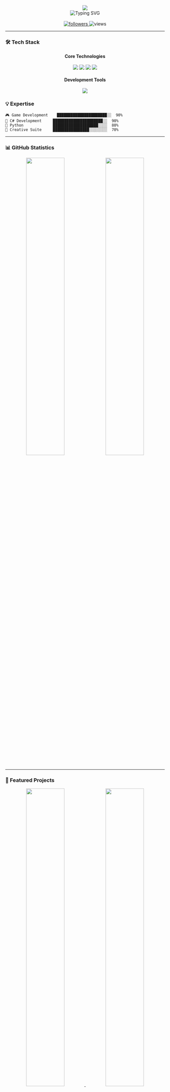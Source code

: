 <div align="center">
  <!-- 메인 배너 - 심플하고 깔끔하게 -->
  <img src="https://capsule-render.vercel.app/api?type=waving&color=0:A960FF,100:FF69B4&height=200&section=header&text=Creative%20Developer&fontSize=70&animation=fadeIn&fontAlignY=40&fontColor=ffffff"/>
</div>

<!-- 간단한 소개 -->
<div align="center">
  <img src="https://readme-typing-svg.herokuapp.com?font=Montserrat&size=30&pause=1000&color=A960FF&center=true&vCenter=true&width=500&lines=Game+Developer+%7C+Tech+Enthusiast;Building+Digital+Experiences" alt="Typing SVG" />
</div>

<br>

<!-- 프로필 뱃지 - 한 줄로 깔끔하게 -->
<div align="center">
  <a href="https://github.com/your-username?tab=followers">
    <img src="https://img.shields.io/github/followers/your-username?style=for-the-badge&logo=github&labelColor=black&color=A960FF" alt="followers"/>
  </a>
  <img src="https://komarev.com/ghpvc/?username=your-username&label=Views&color=A960FF&style=for-the-badge" alt="views"/>
</div>

---

<!-- 기술 스택 - 깔끔하게 정리 -->
### 🛠️ Tech Stack

<div align="center">
  <!-- 주요 기술 -->
  <h4>Core Technologies</h4>
  <img src="https://img.shields.io/badge/Unity-000000?style=flat-square&logo=unity&logoColor=white"/>
  <img src="https://img.shields.io/badge/C%23-239120?style=flat-square&logo=c-sharp&logoColor=white"/>
  <img src="https://img.shields.io/badge/Python-3776AB?style=flat-square&logo=python&logoColor=white"/>
  <img src="https://img.shields.io/badge/.NET-512BD4?style=flat-square&logo=dotnet&logoColor=white"/>
  
  <h4>Development Tools</h4>
  <img src="https://skillicons.dev/icons?i=rider,visualstudio,vscode,git,github&perline=5" />
</div>

<!-- 전문 분야 - 깔끔한 표 형식 -->
### 💡 Expertise
```text
🎮 Game Development    ██████████████████████░░  90%
🔧 C# Development     ██████████████████████░░  90%
🐍 Python             ████████████████████░░░░  80%
🎨 Creative Suite     ████████████████░░░░░░░░  70%
```

---

<!-- GitHub 통계 - 심플하게 2개만 표시 -->
### 📊 GitHub Statistics

<div align="center">
  <img width="49%" src="https://github-readme-stats.vercel.app/api?username=your-username&show_icons=true&theme=transparent&hide_border=true&title_color=A960FF&icon_color=A960FF&text_color=ffffff" />
  <img width="49%" src="https://github-readme-streak-stats.herokuapp.com/?user=your-username&theme=transparent&hide_border=true&stroke=A960FF&ring=A960FF&fire=FF69B4" />
</div>

---

<!-- 주요 프로젝트 - 깔끔한 카드 형식 -->
### 🚀 Featured Projects

<div align="center">
  <a href="https://github.com/your-username/project1">
    <img width="49%" src="https://github-readme-stats.vercel.app/api/pin/?username=your-username&repo=project1&theme=transparent&hide_border=true&title_color=A960FF&icon_color=A960FF"/>
  </a>
  <a href="https://github.com/your-username/project2">
    <img width="49%" src="https://github-readme-stats.vercel.app/api/pin/?username=your-username&repo=project2&theme=transparent&hide_border=true&title_color=A960FF&icon_color=A960FF"/>
  </a>
</div>

---

<!-- 연락처 - 심플하게 정리 -->
### 📫 Connect With Me

<div align="center">
  <a href="mailto:your.email@gmail.com">
    <img src="https://img.shields.io/badge/Email-black?style=for-the-badge&logo=gmail"/>
  </a>
  <a href="https://www.linkedin.com/in/your-profile/">
    <img src="https://img.shields.io/badge/LinkedIn-black?style=for-the-badge&logo=linkedin"/>
  </a>
  <a href="https://discord.gg/your-server">
    <img src="https://img.shields.io/badge/Discord-black?style=for-the-badge&logo=discord"/>
  </a>
</div>

<!-- 깔끔한 푸터 -->
<div align="center">
  <img src="https://capsule-render.vercel.app/api?type=waving&color=0:A960FF,100:FF69B4&height=100&section=footer"/>
</div>
